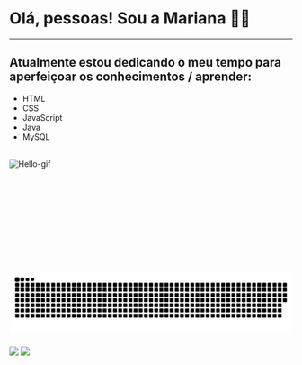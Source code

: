 # Olá, pessoas! Sou a Mariana  👩‍💻

---

## Atualmente estou dedicando o meu tempo para aperfeiçoar os conhecimentos / aprender:

- HTML
- CSS
- JavaScript
- Java
- MySQL
 
 <!--
 <div>
  <a href="https://github.com/marianafvmelo">
    <img height="170em" src="https://github-readme-stats.vercel.app/api?username=marianafvmelo&show_icons=true&theme=omni&include_all_commits=true&count_private=true"/>
    <img height="170em" src="https://github-readme-stats.vercel.app/api/top-langs/?username=marianafvmelo&layout=compact&langs_count=7&theme=omni"/>
 </div>
-->
 

 <div style="display: inline_block"><br>
  <img align="left" alt="Hello-gif" src="https://media3.giphy.com/media/3o6ZtpxSZbQRRnwCKQ/giphy.gif?cid=ecf05e47sladizqlc78696uefjvq3sgbotjc6s7yvc261528&rid=giphy.gif&ct=g" width="300" height="200">
 </div>
  
  ![Snake animation](https://github.com/marianafvmelo/marianafvmelo/blob/output/github-contribution-grid-snake.svg)
</div>

<div> 
  <a href = "mailto:marymelomafvm@gmail.com"><img align="middle" src="https://img.shields.io/badge/Gmail-D14836?style=for-the-badge&logo=gmail&logoColor=white" target="_blank"></a>
  <a href="https://www.linkedin.com/in/mariana-melo-1320141b0/" target="_blank"><img align="middle" src="https://img.shields.io/badge/-LinkedIn-%230077B5?style=for-the-badge&logo=linkedin&logoColor=white" target="_blank"></a> 

</div>
